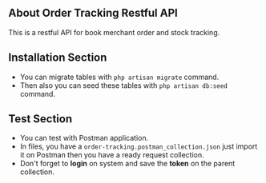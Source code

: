 ## About Order Tracking Restful API

This is a restful API for book merchant order and stock tracking.

## Installation Section

- You can migrate tables with `php artisan migrate` command.
- Then also you can seed these tables with `php artisan db:seed` command.


## Test Section
- You can test with Postman application.
- In files, you have a `order-tracking.postman_collection.json` just import it
on Postman then you have a ready request collection. <br/>
- Don't forget to **login** on system and save the **token** on the parent collection. 

